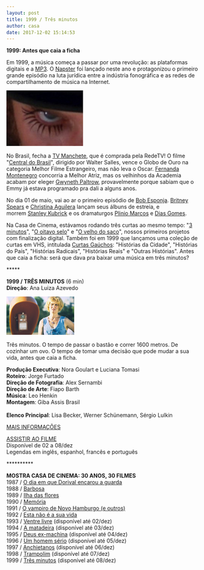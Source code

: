 ```yaml
---
layout: post
title: 1999 / Três minutos
author: casa
date: 2017-12-02 15:14:53
---
```

**1999: Antes que caia a ficha**

Em 1999, a música começa a passar por uma revolução: as plataformas digitais e a [MP3](https://pt.wikipedia.org/wiki/MP3). O [Napster](https://www.theguardian.com/music/2013/feb/24/napster-music-free-file-sharing) foi lançado neste ano e protagonizou o primeiro grande episódio na luta jurídica entre a indústria fonográfica e as redes de compartilhamento de música na Internet.

[![](/uploads/kubrick1.jpg)](https://www.casacinepoa.com.br/uploads/kubrick2.jpg)

No Brasil, fecha a [TV Manchete](https://youtu.be/K-0BkQ6dOgQ), que é comprada pela RedeTV! O filme "[Central do Brasil](https://www.youtube.com/watch?v=t9zhIMxFaE0)", dirigido por Walter Salles, vence o Globo de Ouro na categoria Melhor Filme Estrangeiro, mas não leva o Oscar. [Fernanda Montenegro](https://www.youtube.com/watch?v=lMdklEVTvAQ) concorria a Melhor Atriz, mas os velhinhos da Academia acabam por eleger [Gwyneth Paltrow](https://en.wikipedia.org/wiki/Gwyneth_Paltrow), provavelmente porque sabiam que o Emmy já estava programado pra dali a alguns anos.

No dia 01 de maio, vai ao ar o primeiro episódio de [Bob Esponja](https://youtu.be/euDDOMl-Ayc). [Britney Spears](https://www.youtube.com/watch?v=C-u5WLJ9Yk4) e [Christina Aguilera](https://www.youtube.com/watch?v=kIDWgqDBNXA) lançam seus álbuns de estreia, e morrem [Stanley Kubrick](https://www.youtube.com/watch?v=LCG2nuM3RFw) e os dramaturgos [Plinio Marcos](https://pt.wikipedia.org/wiki/Pl%C3%ADnio_Marcos) e [Dias Gomes](https://pt.wikipedia.org/wiki/Dias_Gomes).

Na Casa de Cinema, estávamos rodando três curtas ao mesmo tempo: "[3 minutos](https://www.casacinepoa.com.br/filmes/tr%C3%AAs-minutos/)", "[O oitavo selo](https://www.casacinepoa.com.br/filmes/o-oitavo-selo/)" e "[O velho do saco](https://www.casacinepoa.com.br/filmes/o-velho-do-saco/)", nossos primeiros projetos com finalização digital. Também foi em 1999 que lançamos uma coleção de curtas em VHS, intitulada [Curtas Gaúchos](https://www.academia.edu/3236463/Curtas_Gauchos_dos_anos_1980): "Histórias da Cidade", "Histórias do País", "Histórias Radicais", "Histórias Reais" e "Outras Histórias". Antes que caia a ficha: será que dava pra baixar uma música em três minutos?

\*\*\*\**

**1999 / TRÊS MINUTOS** (6 min)\
**Direção**: Ana Luiza Azevedo

![](/uploads/3min-im.jpg)

Três minutos. O tempo de passar o bastão e correr 1600 metros. De cozinhar um ovo. O tempo de tomar uma decisão que pode mudar a sua vida, antes que caia a ficha.

**Produção Executiva**: Nora Goulart e Luciana Tomasi\
**Roteiro**: Jorge Furtado\
**Direção de Fotografia**: Alex Sernambi\
**Direção de Arte**: Fiapo Barth\
**Música**: Leo Henkin\
**Montagem**: Giba Assis Brasil\
\
**Elenco Principal**: Lisa Becker, Werner Schünemann, Sérgio Lulkin

[MAIS INFORMAÇÕES](https://www.casacinepoa.com.br/filmes/tr%C3%AAs-minutos/)

[A﻿SSISTIR AO FILME](https://vimeo.com/240196565)\
Disponível de 02 a 08/dez\
Legendas em inglês, espanhol, francês e português

\*\*\*\*\*\*\*\*\*\*

**MOSTRA CASA DE CINEMA: 30 ANOS, 30 FILMES**\
1987 / [O dia em que Dorival encarou a guarda](https://www.casacinepoa.com.br/blog/2017-11-20-1986-87-o-dia-em-que-dorival-encarou-a-guarda/)\
1988 / [Barbosa](https://www.casacinepoa.com.br/blog/2017-11-21-1988-barbosa/)[](http://www.casacinepoa.com.br/o-blog/casa-30-anos/1988-barbosa)\
1989 / [Ilha das flores](https://www.casacinepoa.com.br/blog/2017-11-22-1989-ilha-das-flores/)\
1990 / [Memória](https://www.casacinepoa.com.br/blog/2017-11-23-1990-mem%C3%B3ria/)\
1991 / [O vampiro de Novo Hamburgo (e outros)](https://www.casacinepoa.com.br/blog/2017-11-24-1991-o-vampiro-de-novo-hamburgo-e-outros/)\
1992 / [Esta não é a sua vida](https://www.casacinepoa.com.br/blog/2017-11-25-1992-esta-n%C3%A3o-%C3%A9-a-sua-vida/)\
1993 / [Ventre livre](http://vimeo.com/239530546) (disponível até 02/dez)\
1994 / [A matadeira](https://vimeo.com/238568218) (disponível até 03/dez)\
1995 / [Deus ex-machina](https://vimeo.com/240061218) (disponível até 04/dez)\
1996 / [Um homem sério](https://vimeo.com/240142849) (disponível até 05/dez)\
1997 / [Anchietanos](https://vimeo.com/240152481) (disponível até 06/dez)\
1998 / [Trampolim](https://vimeo.com/240164806) (disponível até 07/dez)\
1999 / [Três minutos](https://vimeo.com/240196565) (disponível até 08/dez)